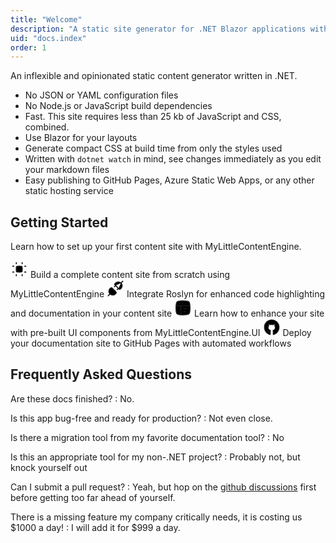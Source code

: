 ```yaml
---
title: "Welcome"
description: "A static site generator for .NET Blazor applications with markdown content management and strong typing"
uid: "docs.index"
order: 1
---
```


An inflexible and opinionated static content generator written in .NET.

* No JSON or YAML configuration files
* No Node.js or JavaScript build dependencies
* Fast. This site requires less than 25 kb of JavaScript and CSS, combined.
* Use Blazor for your layouts
* Generate compact CSS at build time from only the styles used
* Written with `dotnet watch` in mind, see changes immediately as you edit your markdown files
* Easy publishing to GitHub Pages, Azure Static Web Apps, or any other static hosting service

## Getting Started

Learn how to set up your first content site with MyLittleContentEngine.


<CardGrid>
<LinkCard Title="Creating First Site" href="xref:docs.getting-started.creating-first-site" >
<Icon>
<svg xmlns="http://www.w3.org/2000/svg" viewBox="0 0 24 24" width="2em" height="2em" stroke="currentColor">
    <path d="M8 4.5V3M16 4.5V3" stroke="currentColor" stroke-width="1.5" stroke-linecap="round" stroke-linejoin="round"></path>
    <path d="M19.5 8L21 8M19.5 16H21" stroke="currentColor" stroke-width="1.5" stroke-linecap="round" stroke-linejoin="round"></path>
    <path d="M8 21V19.5M16 21V19.5" stroke="currentColor" stroke-width="1.5" stroke-linecap="round" stroke-linejoin="round"></path>
    <path d="M3 8L4.5 8M3 16H4.5" stroke="currentColor" stroke-width="1.5" stroke-linecap="round" stroke-linejoin="round"></path>
    <path d="M8 11C8 9.58579 8 8.87868 8.43934 8.43934C8.87868 8 9.58579 8 11 8H13C14.4142 8 15.1213 8 15.5607 8.43934C16 8.87868 16 9.58579 16 11V13C16 14.4142 16 15.1213 15.5607 15.5607C15.1213 16 14.4142 16 13 16H11C9.58579 16 8.87868 16 8.43934 15.5607C8 15.1213 8 14.4142 8 13V11Z" stroke="currentColor" stroke-width="1.5"></path>
</svg>
</Icon>
Build a complete content site from scratch using MyLittleContentEngine
</LinkCard>

<LinkCard Title="Connecting to Roslyn" href="xref:docs.getting-started.connecting-to-roslyn" >
<Icon>
<svg xmlns="http://www.w3.org/2000/svg" viewBox="0 0 24 24" width="2em" height="2em">
    <path d="M4.51255 19.4866C7.02498 21.8794 10.016 20.9223 11.2124 19.9532C11.8314 19.4518 12.1097 19.1277 12.3489 18.8884C13.1864 18.1107 13.1326 17.3331 12.5882 16.711C12.3704 16.462 10.9731 15.1198 9.63313 13.7439C8.93922 13.0499 8.46066 12.5595 8.05149 12.1647C7.50354 11.6185 7.02499 10.9922 6.30715 11.0101C5.64913 11.0101 5.17057 11.5904 4.57237 12.1886C3.88422 12.8767 3.37598 13.7439 3.19652 14.5216C2.65814 16.7947 3.49562 18.4098 4.51255 19.4866ZM4.51255 19.4866L2.00012 21.999" stroke="currentColor" stroke-width="1.5" stroke-linecap="round"></path>
    <path d="M19.4867 4.51472C16.9736 2.12078 13.9929 3.09593 12.7962 4.06548C12.177 4.56712 11.8987 4.89138 11.6593 5.13078C10.8216 5.90881 10.8755 6.68683 11.42 7.30926C11.4983 7.39881 11.7292 7.62975 12.055 7.95281M19.4867 4.51472C20.504 5.59199 21.3528 7.22547 20.8142 9.49971C20.6347 10.2777 20.1264 11.1453 19.438 11.8338C18.8397 12.4323 18.361 13.0128 17.7028 13.0128C16.9847 13.0308 16.6121 12.5115 16.064 11.9651M19.4867 4.51472L21.9999 2.0011M16.064 11.9651C15.6547 11.5701 15.07 10.9721 14.3759 10.2777C13.5175 9.39612 12.6355 8.52831 12.055 7.95281M16.064 11.9651L14.5024 13.4896M10.5114 9.50609L12.055 7.95281" stroke="currentColor" stroke-width="1.5" stroke-linecap="round"></path>
</svg>
</Icon>
Integrate Roslyn for enhanced code highlighting and documentation in your content site
</LinkCard>


<LinkCard Title="Using UI Elements" href="xref:docs.getting-started.using-ui-elements" >
<Icon>
<svg xmlns="http://www.w3.org/2000/svg" viewBox="0 0 24 24" width="2em" height="2em">
    <path d="M2.5 12C2.5 7.52166 2.5 5.28249 3.89124 3.89124C5.28249 2.5 7.52166 2.5 12 2.5C16.4783 2.5 18.7175 2.5 20.1088 3.89124C21.5 5.28249 21.5 7.52166 21.5 12C21.5 16.4783 21.5 18.7175 20.1088 20.1088C18.7175 21.5 16.4783 21.5 12 21.5C7.52166 21.5 5.28249 21.5 3.89124 20.1088C2.5 18.7175 2.5 16.4783 2.5 12Z" stroke="currentColor" stroke-width="1.5"></path>
    <path d="M2.5 9H21.5" stroke="currentColor" stroke-width="1.5" stroke-linejoin="round"></path>
    <path d="M13 13L17 13" stroke="currentColor" stroke-width="1.5" stroke-linecap="round" stroke-linejoin="round"></path>
    <path d="M13 17H15" stroke="currentColor" stroke-width="1.5" stroke-linecap="round" stroke-linejoin="round"></path>
    <path d="M6.99981 6H7.00879" stroke="currentColor" stroke-width="1.5" stroke-linecap="round" stroke-linejoin="round"></path>
    <path d="M10.9998 6H11.0088" stroke="currentColor" stroke-width="1.5" stroke-linecap="round" stroke-linejoin="round"></path>
    <path d="M9 9V21.5" stroke="currentColor" stroke-width="1.5" stroke-linecap="round" stroke-linejoin="round"></path>
</svg>
</Icon>
Learn how to enhance your site with pre-built UI components from MyLittleContentEngine.UI
</LinkCard>


<LinkCard Title="Deploying to GitHub Pages" href="xref:docs.getting-started.deploying-to-github-pages" Color="primary">
<Icon>
<svg xmlns="http://www.w3.org/2000/svg" viewBox="0 0 24 24" width="2em" height="2em" >
    <path d="M6.51734 17.1132C6.91177 17.6905 8.10883 18.9228 9.74168 19.2333M9.86428 22C8.83582 21.8306 2 19.6057 2 12.0926C2 5.06329 8.0019 2 12.0008 2C15.9996 2 22 5.06329 22 12.0926C22 19.6057 15.1642 21.8306 14.1357 22C14.1357 22 13.9267 18.5826 14.0487 17.9969C14.1706 17.4113 13.7552 16.4688 13.7552 16.4688C14.7262 16.1055 16.2043 15.5847 16.7001 14.1874C17.0848 13.1032 17.3268 11.5288 16.2508 10.0489C16.2508 10.0489 16.5318 7.65809 15.9996 7.56548C15.4675 7.47287 13.8998 8.51192 13.8998 8.51192C13.4432 8.38248 12.4243 8.13476 12.0018 8.17939C11.5792 8.13476 10.5568 8.38248 10.1002 8.51192C10.1002 8.51192 8.53249 7.47287 8.00036 7.56548C7.46823 7.65809 7.74917 10.0489 7.74917 10.0489C6.67316 11.5288 6.91516 13.1032 7.2999 14.1874C7.79575 15.5847 9.27384 16.1055 10.2448 16.4688C10.2448 16.4688 9.82944 17.4113 9.95135 17.9969C10.0733 18.5826 9.86428 22 9.86428 22Z" stroke="currentColor" stroke-width="1.25" stroke-linecap="round" stroke-linejoin="round"></path>
</svg>
</Icon>
Deploy your documentation site to GitHub Pages with automated workflows
</LinkCard>
</CardGrid>

## Frequently Asked Questions

Are these docs finished? 
:   No.

Is this app bug-free and ready for production?
:   Not even close.

Is there a migration tool from my favorite documentation tool?
:   No

Is this an appropriate tool for my non-.NET project?
:   Probably not, but knock yourself out

Can I submit a pull request?
:   Yeah, but hop on the [github discussions](https://github.com/phil-scott-78/MyLittleContentEngine/discussions) first before getting too far ahead of yourself.

There is a missing feature my company critically needs, it is costing us $1000 a day! 
:   I will add it for $999 a day.